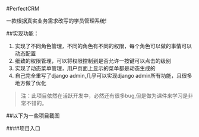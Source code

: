 
#PerfectCRM

一款根据真实业务需求改写的学员管理系统!

##实现功能：
1.  实现了不同角色管理，不同的角色有不同的权限，每个角色可以做的事情可以动态配置
2.  细致的权限管理，可以将权限控制到是否允许一按键可以点击的级别
3.  实现了动态菜单管理，用户页面上显示的菜单都是动态生成的
4.  自己完全重写了django admin,几乎可以实现django admin所有功能，且很多地方做了优化

>   注：此项目依然在活跃开发中，必然还有很多bug,但是做为课件来学习是非常不错的。

##以下为一些项目截图

####项目入口
